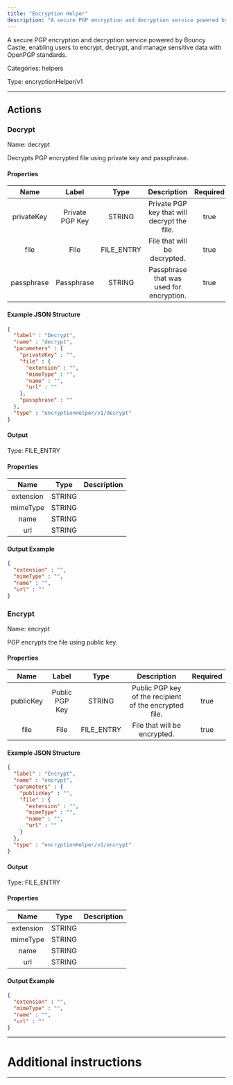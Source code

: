 ```yaml
---
title: "Encryption Helper"
description: "A secure PGP encryption and decryption service powered by Bouncy Castle, enabling users to encrypt, decrypt, and manage sensitive data with OpenPGP standards."
---
```


A secure PGP encryption and decryption service powered by Bouncy Castle, enabling users to encrypt, decrypt, and manage sensitive data with OpenPGP standards.


Categories: helpers


Type: encryptionHelper/v1

<hr />




## Actions


### Decrypt
Name: decrypt

Decrypts PGP encrypted file using private key and passphrase.

#### Properties

|      Name       |      Label     |     Type     |     Description     | Required |
|:---------------:|:--------------:|:------------:|:-------------------:|:--------:|
| privateKey | Private PGP Key | STRING | Private PGP key that will decrypt the file. | true |
| file | File | FILE_ENTRY | File that will be decrypted. | true |
| passphrase | Passphrase | STRING | Passphrase that was used for encryption. | true |

#### Example JSON Structure
```json
{
  "label" : "Decrypt",
  "name" : "decrypt",
  "parameters" : {
    "privateKey" : "",
    "file" : {
      "extension" : "",
      "mimeType" : "",
      "name" : "",
      "url" : ""
    },
    "passphrase" : ""
  },
  "type" : "encryptionHelper/v1/decrypt"
}
```

#### Output



Type: FILE_ENTRY


#### Properties

|     Name     |     Type     |     Description     |
|:------------:|:------------:|:-------------------:|
| extension | STRING |  |
| mimeType | STRING |  |
| name | STRING |  |
| url | STRING |  |




#### Output Example
```json
{
  "extension" : "",
  "mimeType" : "",
  "name" : "",
  "url" : ""
}
```


### Encrypt
Name: encrypt

PGP encrypts the file using public key.

#### Properties

|      Name       |      Label     |     Type     |     Description     | Required |
|:---------------:|:--------------:|:------------:|:-------------------:|:--------:|
| publicKey | Public PGP Key | STRING | Public PGP key of the recipient of the encrypted file. | true |
| file | File | FILE_ENTRY | File that will be encrypted. | true |

#### Example JSON Structure
```json
{
  "label" : "Encrypt",
  "name" : "encrypt",
  "parameters" : {
    "publicKey" : "",
    "file" : {
      "extension" : "",
      "mimeType" : "",
      "name" : "",
      "url" : ""
    }
  },
  "type" : "encryptionHelper/v1/encrypt"
}
```

#### Output



Type: FILE_ENTRY


#### Properties

|     Name     |     Type     |     Description     |
|:------------:|:------------:|:-------------------:|
| extension | STRING |  |
| mimeType | STRING |  |
| name | STRING |  |
| url | STRING |  |




#### Output Example
```json
{
  "extension" : "",
  "mimeType" : "",
  "name" : "",
  "url" : ""
}
```




<hr />

# Additional instructions
<hr />

